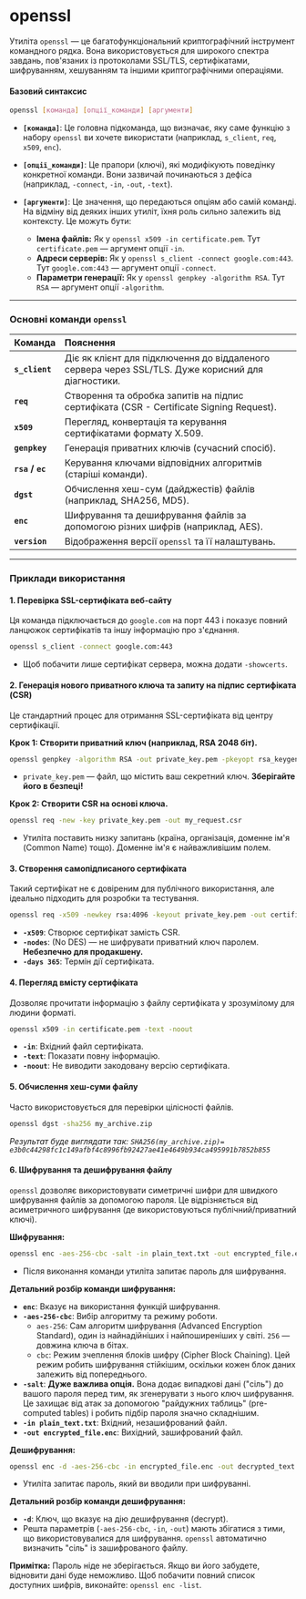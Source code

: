 # openssl

Утиліта `openssl` — це багатофункціональний криптографічний інструмент командного рядка. Вона використовується для широкого спектра завдань, пов'язаних із протоколами SSL/TLS, сертифікатами, шифруванням, хешуванням та іншими криптографічними операціями.

#### **Базовий синтаксис**

```bash
openssl [команда] [опції_команди] [аргументи]
```

*   **`[команда]`**: Це головна підкоманда, що визначає, яку саме функцію з набору `openssl` ви хочете використати (наприклад, `s_client`, `req`, `x509`, `enc`).

*   **`[опції_команди]`**: Це прапори (ключі), які модифікують поведінку конкретної команди. Вони зазвичай починаються з дефіса (наприклад, `-connect`, `-in`, `-out`, `-text`).

*   **`[аргументи]`**: Це значення, що передаються опціям або самій команді. На відміну від деяких інших утиліт, їхня роль сильно залежить від контексту. Це можуть бути:
    *   **Імена файлів:** Як у `openssl x509 -in certificate.pem`. Тут `certificate.pem` — аргумент опції `-in`.
    *   **Адреси серверів:** Як у `openssl s_client -connect google.com:443`. Тут `google.com:443` — аргумент опції `-connect`.
    *   **Параметри генерації:** Як у `openssl genpkey -algorithm RSA`. Тут `RSA` — аргумент опції `-algorithm`.

---

### **Основні команди `openssl`**

| Команда | Пояснення |
| :--- | :--- |
| **`s_client`** | Діє як клієнт для підключення до віддаленого сервера через SSL/TLS. Дуже корисний для діагностики. |
| **`req`** | Створення та обробка запитів на підпис сертифіката (CSR - Certificate Signing Request). |
| **`x509`** | Перегляд, конвертація та керування сертифікатами формату X.509. |
| **`genpkey`** | Генерація приватних ключів (сучасний спосіб). |
| **`rsa` / `ec`** | Керування ключами відповідних алгоритмів (старіші команди). |
| **`dgst`** | Обчислення хеш-сум (дайджестів) файлів (наприклад, SHA256, MD5). |
| **`enc`** | Шифрування та дешифрування файлів за допомогою різних шифрів (наприклад, AES). |
| **`version`** | Відображення версії `openssl` та її налаштувань. |

---
### **Приклади використання**

#### 1. Перевірка SSL-сертифіката веб-сайту
Ця команда підключається до `google.com` на порт 443 і показує повний ланцюжок сертифікатів та іншу інформацію про з'єднання.

```bash
openssl s_client -connect google.com:443
```
*   Щоб побачити лише сертифікат сервера, можна додати `-showcerts`.

#### 2. Генерація нового приватного ключа та запиту на підпис сертифіката (CSR)
Це стандартний процес для отримання SSL-сертифіката від центру сертифікації.

**Крок 1: Створити приватний ключ (наприклад, RSA 2048 біт).**
```bash
openssl genpkey -algorithm RSA -out private_key.pem -pkeyopt rsa_keygen_bits:2048
```
*   `private_key.pem` — файл, що містить ваш секретний ключ. **Зберігайте його в безпеці!**

**Крок 2: Створити CSR на основі ключа.**
```bash
openssl req -new -key private_key.pem -out my_request.csr
```
*   Утиліта поставить низку запитань (країна, організація, доменне ім'я (Common Name) тощо). Доменне ім'я є найважливішим полем.

#### 3. Створення самопідписаного сертифіката
Такий сертифікат не є довіреним для публічного використання, але ідеально підходить для розробки та тестування.

```bash
openssl req -x509 -newkey rsa:4096 -keyout private_key.pem -out certificate.pem -sha256 -days 365 -nodes
```
*   **`-x509`**: Створює сертифікат замість CSR.
*   **`-nodes`**: (No DES) — не шифрувати приватний ключ паролем. **Небезпечно для продакшену.**
*   **`-days 365`**: Термін дії сертифіката.

#### 4. Перегляд вмісту сертифіката
Дозволяє прочитати інформацію з файлу сертифіката у зрозумілому для людини форматі.

```bash
openssl x509 -in certificate.pem -text -noout
```
*   **`-in`**: Вхідний файл сертифіката.
*   **`-text`**: Показати повну інформацію.
*   **`-noout`**: Не виводити закодовану версію сертифіката.

#### 5. Обчислення хеш-суми файлу
Часто використовується для перевірки цілісності файлів.

```bash
openssl dgst -sha256 my_archive.zip
```
*Результат буде виглядати так: `SHA256(my_archive.zip)= e3b0c44298fc1c149afbf4c8996fb92427ae41e4649b934ca495991b7852b855`*

#### 6. Шифрування та дешифрування файлу
`openssl` дозволяє використовувати симетричні шифри для швидкого шифрування файлів за допомогою пароля. Це відрізняється від асиметричного шифрування (де використовуються публічний/приватний ключі).

**Шифрування:**
```bash
openssl enc -aes-256-cbc -salt -in plain_text.txt -out encrypted_file.enc
```
*   Після виконання команди утиліта запитає пароль для шифрування.

**Детальний розбір команди шифрування:**
*   **`enc`**: Вказує на використання функцій шифрування.
*   **`-aes-256-cbc`**: Вибір алгоритму та режиму роботи.
    *   `aes-256`: Сам алгоритм шифрування (Advanced Encryption Standard), один із найнадійніших і найпоширеніших у світі. `256` — довжина ключа в бітах.
    *   `cbc`: Режим зчеплення блоків шифру (Cipher Block Chaining). Цей режим робить шифрування стійкішим, оскільки кожен блок даних залежить від попереднього.
*   **`-salt`**: **Дуже важлива опція.** Вона додає випадкові дані ("сіль") до вашого пароля перед тим, як згенерувати з нього ключ шифрування. Це захищає від атак за допомогою "райдужних таблиць" (pre-computed tables) і робить підбір пароля значно складнішим.
*   **`-in plain_text.txt`**: Вхідний, незашифрований файл.
*   **`-out encrypted_file.enc`**: Вихідний, зашифрований файл.

**Дешифрування:**
```bash
openssl enc -d -aes-256-cbc -in encrypted_file.enc -out decrypted_text.txt
```
*   Утиліта запитає пароль, який ви вводили при шифруванні.

**Детальний розбір команди дешифрування:**
*   **`-d`**: Ключ, що вказує на дію дешифрування (decrypt).
*   Решта параметрів (`-aes-256-cbc`, `-in`, `-out`) мають збігатися з тими, що використовувалися для шифрування. `openssl` автоматично визначить "сіль" із зашифрованого файлу.

**Примітка:** Пароль ніде не зберігається. Якщо ви його забудете, відновити дані буде неможливо. Щоб побачити повний список доступних шифрів, виконайте: `openssl enc -list`.